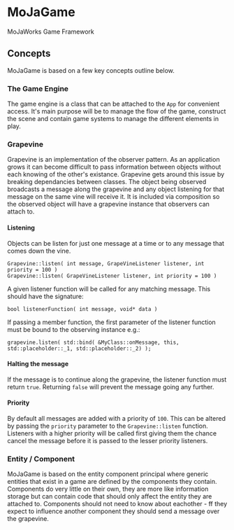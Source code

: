 # MoJaGame
MoJaWorks Game Framework

## Concepts

MoJaGame is based on a few key concepts outline below.

### The Game Engine
The game engine is a class that can be attached to the `App` for convenient access. It's main purpose will be to manage the flow of the game, construct the scene and contain game systems to manage the different elements in play.

### Grapevine
Grapevine is an implementation of the observer pattern. As an application grows it can become difficult to pass information between objects without each knowing of the other's existance. Grapevine gets around this issue by breaking dependancies between classes. The object being observed broadcasts a message along the grapevine and any object listening for that message on the same vine will receive it. It is included via composition so the observed object will have a grapevine instance that observers can attach to.

#### Listening

Objects can be listen for just one message at a time or to any message that comes down the vine. 

`Grapevine::listen( int message, GrapeVineListener listener, int priority = 100 )`<br>
`Grapevine::listen( GrapeVineListener listener, int priority = 100 )`

A given listener function will be called for any matching message. This should have the signature:

`bool listenerFunction( int message, void* data )`

If passing a member function, the first parameter of the listener function must be bound to the observing instance e.g.:

`grapevine.listen( std::bind( &MyClass::onMessage, this, std::placeholder::_1, std::placeholder::_2) );`

#### Halting the message
If the message is to continue along the grapevine, the listener function must return `true`. Returning `false` will prevent the message going any further.

#### Priority
By default all messages are added with a priority of `100`. This can be altered by passing the `priority` parameter to the `Grapevine::listen` function. Listeners with a higher priority will be called first giving them the chance cancel the message before it is passed to the lesser priority listeners.

### Entity / Component
MoJaGame is based on the entity component principal where generic entities that exist in a game are defined by the components they contain. Components do very little on their own, they are more like information storage but can contain code that should only affect the entity they are attached to. Components should not need to know about eachother - ff they expect to influence another component they should send a message over the grapevine.

